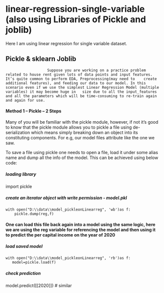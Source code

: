 # linear-regression-single-variable (also using Libraries  of Pickle and joblib)
Here  I am using linear regression for single variable dataset.

## Pickle & sklearn Joblib 


                       Suppose you are working on a practice problem related to house rent given lots of data points and input features. It’s quite common to perform EDA, Preprocessing(may need to    create additional features), and feeding our data to our model. In this scenario even if we use the simplest Linear Regression Model (multiple variables) it may become huge in   size due to all the input_features and all the parameters which will be time-consuming to re-train again and again for use.


#### Method 1 – Pickle – 2 Steps
Many of you will be familiar with the pickle module, however, if not it’s good to know that the pickle module allows you to pickle a file using de-serialization which means simply breaking down an object into its constituting components. For e.g, our model files attribute like the one we saw.

To save a file using pickle one needs to open a file, load it under some alias name and dump all the info of the model. This can be achieved using below code:

##### loading library
import pickle
##### create an iterator object with write permission - model.pkl
    with open("D:\\data\\model_pickleonLinearreg", 'wb')as f:
        pickle.dump(reg,f)
    
    
 #### One can load this file back again into a model using the same logic, here we are using the reg variable for referencing the model and then using it to predict the per capital income on the year of 2020

##### load saved model
    with open("D:\\data\\model_pickleonLinearreg", 'rb')as f:
       model=pickle.load(f)

##### check prediction
model.predict([[2020]]) # similar

